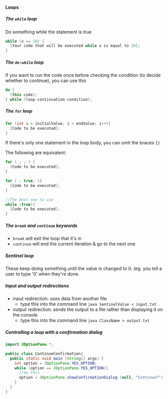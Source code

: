 #### Loops

##### The ```while``` loop
Do something while the statement is true
``` Java
while (x == 10) {
  [Your code that will be executed while x is equal to 10];
}
```

##### The `do-while` loop
If you want to run the code once before checking the condition (to decide whether to continue), you can use this
``` Java
do {
  [this code];
} while (loop-continuation-condition);
```

##### The `for` loop
``` Java
for (int i = initialValue; i < endValue; i++){
  [Code to be executed];
}
```
If there's only one statement in the loop body, you can omit the braces `{}`

The following are equivalent:
```Java
for ( ; ; ) {
  [Code to be executed];
}

for ( ; true; ){
  [Code to be executed];
}

//The best one to use
while (true){
  [Code to be executed];
}
```
##### The `break` and `continue` keywords
* `break` will exit the loop that it's in
* `continue` will end the current iteration & go to the next one
##### Sentinel loop
These keep doing something until the value is changed to 0. (eg. you tell a user to type '0' when they're done.

##### Input and output redirections
* input redirection: uses data from another file 
  * type this into the command line ```java SentinelValue < input.txt```
* output redirection: sends the output to a file rather than displaying it on the console
  * type this into the command line ```java ClassName > output.txt```

##### Controlling a loop with a confirmation dialog
``` Java
import JOptionPane.*;

public class ContinueConfirmation{
  public static void main (String[] args) {
    int option = JOptionPane.YES_OPTION;
    while (option == JOptionPane.YES_OPTION){
      //do this
      option = JOptionPane.showConfirmationDialog (null, "Continue?")
    }
  }
}
```
